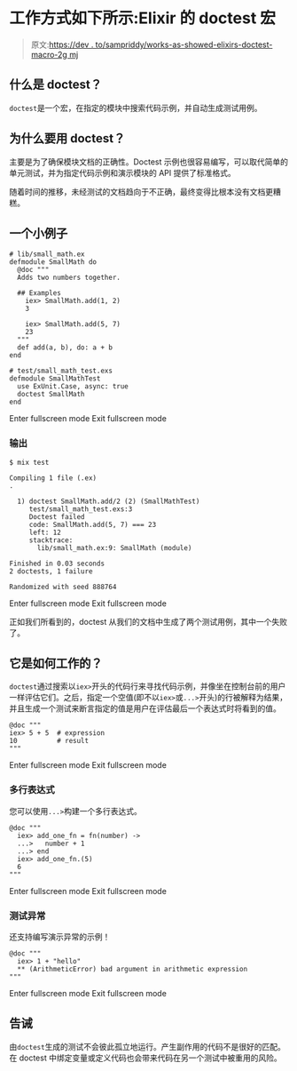 # 工作方式如下所示:Elixir 的 doctest 宏

> 原文:[https://dev . to/sampriddy/works-as-showed-elixirs-doctest-macro-2g mj](https://dev.to/sampriddy/works-as-shown-elixirs-doctest-macro-2gmj)

## 什么是 doctest？

`doctest`是一个宏，在指定的模块中搜索代码示例，并自动生成测试用例。

## 为什么要用 doctest？

主要是为了确保模块文档的正确性。Doctest 示例也很容易编写，可以取代简单的单元测试，并为指定代码示例和演示模块的 API 提供了标准格式。

随着时间的推移，未经测试的文档趋向于不正确，最终变得比根本没有文档更糟糕。

## 一个小例子

```
# lib/small_math.ex
defmodule SmallMath do
  @doc """
  Adds two numbers together.

  ## Examples
    iex> SmallMath.add(1, 2)
    3

    iex> SmallMath.add(5, 7)
    23
  """
  def add(a, b), do: a + b
end

# test/small_math_test.exs
defmodule SmallMathTest
  use ExUnit.Case, async: true
  doctest SmallMath
end 
```

Enter fullscreen mode Exit fullscreen mode

### 输出

```
$ mix test

Compiling 1 file (.ex)
.

  1) doctest SmallMath.add/2 (2) (SmallMathTest)
     test/small_math_test.exs:3
     Doctest failed
     code: SmallMath.add(5, 7) === 23
     left: 12
     stacktrace:
       lib/small_math.ex:9: SmallMath (module)

Finished in 0.03 seconds
2 doctests, 1 failure

Randomized with seed 888764 
```

Enter fullscreen mode Exit fullscreen mode

正如我们所看到的，doctest 从我们的文档中生成了两个测试用例，其中一个失败了。

## 它是如何工作的？

`doctest`通过搜索以`iex>`开头的代码行来寻找代码示例，并像坐在控制台前的用户一样评估它们。之后，指定一个空值(即不以`iex>`或`...>`开头)的行被解释为结果，并且生成一个测试来断言指定的值是用户在评估最后一个表达式时将看到的值。

```
@doc """
iex> 5 + 5  # expression
10          # result
""" 
```

Enter fullscreen mode Exit fullscreen mode

### 多行表达式

您可以使用`...>`构建一个多行表达式。

```
@doc """
  iex> add_one_fn = fn(number) ->
  ...>   number + 1
  ...> end
  iex> add_one_fn.(5)
  6
""" 
```

Enter fullscreen mode Exit fullscreen mode

### 测试异常

还支持编写演示异常的示例！

```
@doc """
  iex> 1 + "hello"
  ** (ArithmeticError) bad argument in arithmetic expression
""" 
```

Enter fullscreen mode Exit fullscreen mode

## 告诫

由`doctest`生成的测试不会彼此孤立地运行。产生副作用的代码不是很好的匹配。在 doctest 中绑定变量或定义代码也会带来代码在另一个测试中被重用的风险。